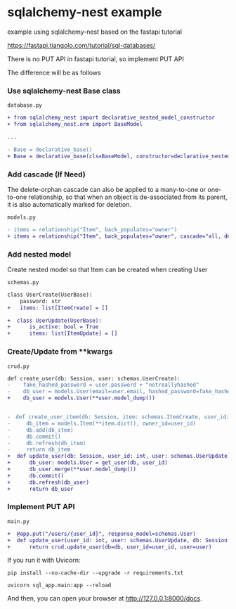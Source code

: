 # sqlalchemy-nest example

example using sqlalchemy-nest based on the fastapi tutorial

https://fastapi.tiangolo.com/tutorial/sql-databases/

There is no PUT API in fastapi tutorial, so implement PUT API

The difference will be as follows

### Use sqlalchemy-nest Base class

```database.py```

```diff
+ from sqlalchemy_nest import declarative_nested_model_constructor
+ from sqlalchemy_nest.orm import BaseModel

...

- Base = declarative_base()
+ Base = declarative_base(cls=BaseModel, constructor=declarative_nested_model_constructor)
```

### Add cascade (If Need)

The delete-orphan cascade can also be applied to a many-to-one or one-to-one relationship, so that when an object is de-associated from its parent, it is also automatically marked for deletion.

```models.py```

```diff
- items = relationship("Item", back_populates="owner")
+ items = relationship("Item", back_populates="owner", cascade="all, delete-orphan")
```

### Add nested model

Create nested model so that Item can be created when creating User

```schemas.py```

```diff
class UserCreate(UserBase):
    password: str
+   items: list[ItemCreate] = []

+  class UserUpdate(UserBase):
+      is_active: bool = True
+      items: list[ItemUpdate] = []
```


### Create/Update from **kwargs

```crud.py```

```diff
def create_user(db: Session, user: schemas.UserCreate):
-    fake_hashed_password = user.password + "notreallyhashed"
-    db_user = models.User(email=user.email, hashed_password=fake_hashed_password)
+    db_user = models.User(**user.model_dump())


-　def create_user_item(db: Session, item: schemas.ItemCreate, user_id: int):
-     db_item = models.Item(**item.dict(), owner_id=user_id)
-     db.add(db_item)
-     db.commit()
-     db.refresh(db_item)
-     return db_item
+  def update_user(db: Session, user_id: int, user: schemas.UserUpdate):
+      db_user: models.User = get_user(db, user_id)
+      db_user.merge(**user.model_dump())
+      db.commit()
+      db.refresh(db_user)
+      return db_user
```

### Implement PUT API

```main.py```

```diff
+  @app.put("/users/{user_id}", response_model=schemas.User)
+  def update_user(user_id: int, user: schemas.UserUpdate, db: Session = Depends(get_db)):
+      return crud.update_user(db=db, user_id=user_id, user=user)
```


If you run it with Uvicorn:

```
pip install --no-cache-dir --upgrade -r requirements.txt

uvicorn sql_app.main:app --reload
```

And then, you can open your browser at http://127.0.0.1:8000/docs.
